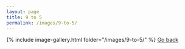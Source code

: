 ```yaml
---
layout: page
title: 9 to 5
permalink: /images/9-to-5/
---
```



{% include image-gallery.html folder="/images/9-to-5/" %}
[Go back](/images/)
